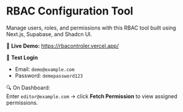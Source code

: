 # RBAC Configuration Tool

Manage users, roles, and permissions with this RBAC tool built using Next.js, Supabase, and Shadcn UI.

🔗 **Live Demo:** https://rbacontroler.vercel.app/

🧪 **Test Login**
- Email: `demo@example.com`
- Password: `demopassword123`

🔍 On Dashboard:  
Enter `editor@example.com` → click **Fetch Permission** to view assigned permissions.
